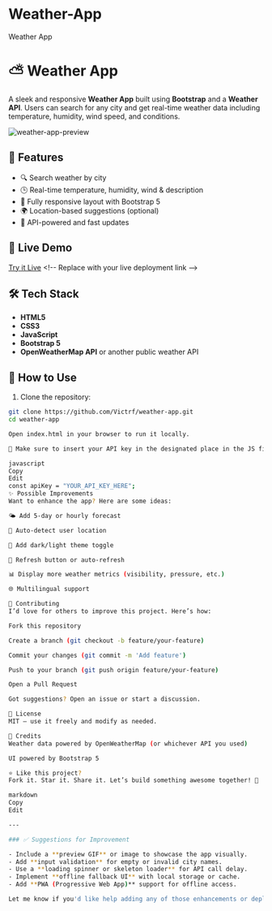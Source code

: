 # Weather-App
Weather App
# ⛅ Weather App

A sleek and responsive **Weather App** built using **Bootstrap** and a **Weather API**. Users can search for any city and get real-time weather data including temperature, humidity, wind speed, and conditions.

![weather-app-preview](preview-image-url-here) <!-- Replace or remove -->

## 🌟 Features

- 🔍 Search weather by city
- 🕒 Real-time temperature, humidity, wind & description
- 📱 Fully responsive layout with Bootstrap 5
- 🌍 Location-based suggestions (optional)
- 🔄 API-powered and fast updates

## 🚀 Live Demo

[Try it Live]([https://your-live-demo-url.com](https://imaginative-bubblegum-5eb01e.netlify.app/)) <!-- Replace with your live deployment link -->

## 🛠 Tech Stack

- **HTML5**
- **CSS3**
- **JavaScript**
- **Bootstrap 5**
- **OpenWeatherMap API** or another public weather API

## 🔧 How to Use

1. Clone the repository:

```bash
git clone https://github.com/Victrf/weather-app.git
cd weather-app

Open index.html in your browser to run it locally.

🔐 Make sure to insert your API key in the designated place in the JS file:

javascript
Copy
Edit
const apiKey = "YOUR_API_KEY_HERE";
✨ Possible Improvements
Want to enhance the app? Here are some ideas:

🌤 Add 5-day or hourly forecast

📍 Auto-detect user location

🌙 Add dark/light theme toggle

🔁 Refresh button or auto-refresh

📊 Display more weather metrics (visibility, pressure, etc.)

🌐 Multilingual support

🤝 Contributing
I’d love for others to improve this project. Here’s how:

Fork this repository

Create a branch (git checkout -b feature/your-feature)

Commit your changes (git commit -m 'Add feature')

Push to your branch (git push origin feature/your-feature)

Open a Pull Request

Got suggestions? Open an issue or start a discussion.

📜 License
MIT — use it freely and modify as needed.

🙌 Credits
Weather data powered by OpenWeatherMap (or whichever API you used)

UI powered by Bootstrap 5

⭐ Like this project?
Fork it. Star it. Share it. Let’s build something awesome together! 🚀

markdown
Copy
Edit

---

### ✅ Suggestions for Improvement

- Include a **preview GIF** or image to showcase the app visually.
- Add **input validation** for empty or invalid city names.
- Use a **loading spinner or skeleton loader** for API call delay.
- Implement **offline fallback UI** with local storage or cache.
- Add **PWA (Progressive Web App)** support for offline access.

Let me know if you'd like help adding any of those enhancements or deploying the app online (GitHub 
